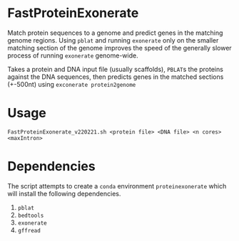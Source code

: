 # FastProteinExonerate
Match protein sequences to a genome and predict genes in the matching genome regions. Using `pblat` and running `exonerate` only on the smaller matching section of the genome improves the speed of the generally slower process of running `exonerate` genome-wide.

Takes a protein and DNA input file (usually scaffolds), `PBLAT`s the proteins against the DNA sequences, then predicts genes in the matched sections (+-500nt) using `exconerate protein2genome`

# Usage

`FastProteinExonerate_v220221.sh <protein file> <DNA file> <n cores> <maxIntron>`

# Dependencies

The script attempts to create a `conda` environment `proteinexonerate` which will install the following dependencies.

1. `pblat`
2. `bedtools`
3. `exonerate`
4. `gffread`
